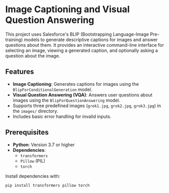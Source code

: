 # Image Captioning and Visual Question Answering

This project uses Salesforce's BLIP (Bootstrapping Language-Image Pre-training) models to generate descriptive captions for images and answer questions about them. It provides an interactive command-line interface for selecting an image, viewing a generated caption, and optionally asking a question about the image.

## Features

- **Image Captioning**: Generates captions for images using the `BlipForConditionalGeneration` model.
- **Visual Question Answering (VQA)**: Answers user questions about images using the `BlipForQuestionAnswering` model.
- Supports three predefined images (`grok1.jpg`, `grok2.jpg`, `grok3.jpg`) in the `images/` directory.
- Includes basic error handling for invalid inputs.

## Prerequisites

- **Python**: Version 3.7 or higher
- **Dependencies**:
  - `transformers`
  - `Pillow` (PIL)
  - `torch`

Install dependencies with:
```bash
pip install transformers pillow torch